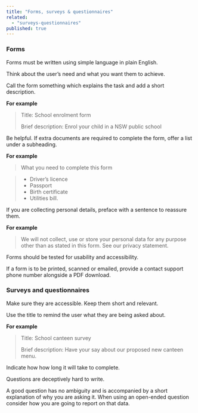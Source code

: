 ```yaml
---
title: "Forms, surveys & questionnaires"
related: 
  - "surveys-questionnaires"
published: true
---
```


### Forms

Forms must be written using simple language in plain English.

Think about the user’s need and what you want them to achieve.

Call the form something which explains the task and add a short description.

**For example**

> Title: School enrolment form
>
> Brief description: Enrol your child in a NSW public school

Be helpful. If extra documents are required to complete the form, offer a list under a subheading.

**For example**

> What you need to complete this form

> - Driver’s licence
> - Passport
> - Birth certificate
> - Utilities bill.

If you are collecting personal details, preface with a sentence to reassure them.

**For example**

> We will not collect, use or store your personal data for any purpose other than as stated in this form. See our privacy statement.

Forms should be tested for usability and accessibility.

If a form is to be printed, scanned or emailed, provide a contact support phone number alongside a PDF download.

### Surveys and questionnaires

Make sure they are accessible. Keep them short and relevant.

Use the title to remind the user what they are being asked about.

**For example**

> Title: School canteen survey
>
> Brief description: Have your say about our proposed new canteen menu.

Indicate how how long it will take to complete.

Questions are deceptively hard to write.

A good question has no ambiguity and is accompanied by a short explanation of why you are asking it. When using an open-ended question consider how you are going to report on that data.